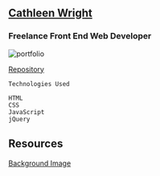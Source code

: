 ## [Cathleen Wright](https://cwithac.github.io/)
### Freelance Front End Web Developer

![portfolio](https://i.imgur.com/RUxeW3S.png)

[Repository](https://github.com/cwithac/cwithac.github.io)

```
Technologies Used

HTML
CSS
JavaScript
jQuery
```

## Resources

[Background Image](https://pixabay.com/en/types-typewriter-black-white-738846/)
